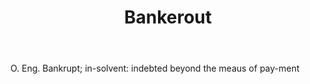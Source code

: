 ---
title: Bankerout
letter: B
permalink: "/definitions/bankerout.html"
body: 'O. Eng. Bankrupt; in-solvent: indebted beyond the meaus of pay-ment'
published_at: '2018-07-07'
layout: post
---